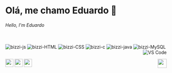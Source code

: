 # Olá, me chamo Eduardo 👋
###### Hello, I'm Eduardo

<div style="display: inline_block"><br>
   <img align="center" alt="bizzi-js" src="https://img.shields.io/badge/javascript-%23323330.svg?style=for-the-badge&logo=javascript&logoColor=%23F7DF1E">
   <img align="center" alt="bizzi-HTML" src="https://img.shields.io/badge/html5-%23E34F26.svg?style=for-the-badge&logo=html5&logoColor=white">
   <img align="center" alt="bizzi-CSS" src="https://img.shields.io/badge/css3-%231572B6.svg?style=for-the-badge&logo=css3&logoColor=whiteg">
   <img align="center" alt="bizzi-c" src="https://img.shields.io/badge/c-%2300599C.svg?style=for-the-badge&logo=c&logoColor=white">
   <img align="center" alt="bizzi-java" src="https://img.shields.io/badge/java-%23ED8B00.svg?style=for-the-badge&logo=java&logoColor=white">
   <img align="center" alt="bizzi-MySQL" src="https://img.shields.io/badge/MySQL-005C84?style=for-the-badge&logo=mysql&logoColor=white">
   <img align="right" alt ="VS Code" src="https://img.shields.io/badge/Visual_Studio_Code-0078D4?style=for-the-badge&logo=visual%20studio%20code&logoColor=white">
</div>

  ##
  
<div>
  <a href = "mailto:eduardobizzi2005@gmail.com"> <img height="25" src="https://img.shields.io/badge/-Gmail-%23333?style=for-the-badge&logo=gmail&logoColor=white" target="_blank"></a>
  <a href="https://instagram.com/b1zz1_" target="_blank"><img height="25" src="https://img.shields.io/badge/-Instagram-%23E4405F?style=for-the-badge&logo=instagram&logoColor=white" target="_blank"></a>
  <a href="https://www.linkedin.com/in/eduardo-bizzi-b04b70235/" target="_blank"><img height="25" src="https://img.shields.io/badge/-LinkedIn-%230077B5?style=for-the-badge&logo=linkedin&logoColor=white" target="_blank"></a>
  <img align="right" height="28" src="https://img.shields.io/github/followers/b1zz1.svg?style=social&label=Follow&maxAge=2592000"></a>
</div>
